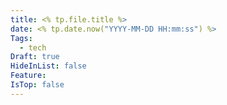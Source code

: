 ```yaml
---
title: <% tp.file.title %>
date: <% tp.date.now("YYYY-MM-DD HH:mm:ss") %>
Tags:
  - tech
Draft: true
HideInList: false
Feature: 
IsTop: false
---
```





<!--more-->
